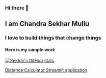 ### Hi there 👋

## I am Chandra Sekhar Mullu
### I love to build things that change things
#### Here is my sample work

[![Sekhar's GitHub stats](https://github-readme-stats.vercel.app/api?username=iamknownstranger)](https://github.com/anuraghazra/github-readme-stats)

[Distance Calculator Streamlit application](https://share.streamlit.io/iamknownstranger/distance_calculator/main/app.py "Distance Calculator Streamlit app")

<!--
**iamknownstranger/iamknownstranger** is a ✨ _special_ ✨ repository because its `README.md` (this file) appears on your GitHub profile.

Here are some ideas to get you started:

- 🔭 I’m currently working on ...
- 🌱 I’m currently learning ...
- 👯 I’m looking to collaborate on ...
- 🤔 I’m looking for help with ...
- 💬 Ask me about ...
- 📫 How to reach me: ...
- 😄 Pronouns: ...
- ⚡ Fun fact: ...
-->
